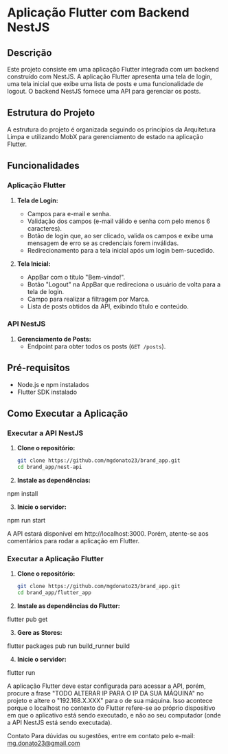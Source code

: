 # Aplicação Flutter com Backend NestJS

## Descrição

Este projeto consiste em uma aplicação Flutter integrada com um backend construído com NestJS. A aplicação Flutter apresenta uma tela de login, uma tela inicial que exibe uma lista de posts e uma funcionalidade de logout. O backend NestJS fornece uma API para gerenciar os posts.

## Estrutura do Projeto

A estrutura do projeto é organizada seguindo os princípios da Arquitetura Limpa e utilizando MobX para gerenciamento de estado na aplicação Flutter.

## Funcionalidades

### Aplicação Flutter

1. **Tela de Login:**
   - Campos para e-mail e senha.
   - Validação dos campos (e-mail válido e senha com pelo menos 6 caracteres).
   - Botão de login que, ao ser clicado, valida os campos e exibe uma mensagem de erro se as credenciais forem inválidas.
   - Redirecionamento para a tela inicial após um login bem-sucedido.

2. **Tela Inicial:**
   - AppBar com o título "Bem-vindo!".
   - Botão "Logout" na AppBar que redireciona o usuário de volta para a tela de login.
   - Campo para realizar a filtragem por Marca.
   - Lista de posts obtidos da API, exibindo título e conteúdo.

### API NestJS

1. **Gerenciamento de Posts:**
   - Endpoint para obter todos os posts (`GET /posts`).

## Pré-requisitos

- Node.js e npm instalados
- Flutter SDK instalado

## Como Executar a Aplicação

### Executar a API NestJS

1. **Clone o repositório:**
   ```bash
   git clone https://github.com/mgdonato23/brand_app.git
   cd brand_app/nest-api

2. **Instale as dependências:**

npm install

3. **Inicie o servidor:**

npm run start

A API estará disponível em http://localhost:3000. Porém, atente-se aos comentários para rodar a aplicação em Flutter.

### Executar a Aplicação Flutter

1. **Clone o repositório:**
   ```bash
   git clone https://github.com/mgdonato23/brand_app.git
   cd brand_app/flutter_app

2. **Instale as dependências do Flutter:**

flutter pub get

3. **Gere as Stores:**

flutter packages pub run build_runner build

4. **Inicie o servidor:**

flutter run

A aplicação Flutter deve estar configurada para acessar a API, porém, procure a frase "TODO ALTERAR IP PARA O IP DA SUA MÁQUINA" no projeto e altere o "192.168.X.XXX" para o de sua máquina.
Isso acontece porque o localhost no contexto do Flutter refere-se ao próprio dispositivo em que o aplicativo está sendo executado, e não ao seu computador (onde a API NestJS está sendo executada).

Contato
Para dúvidas ou sugestões, entre em contato pelo e-mail: mg.donato23@gmail.com